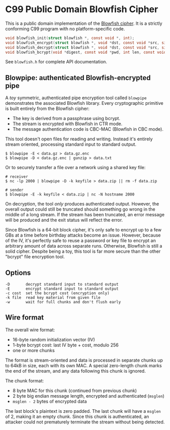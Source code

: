 # C99 Public Domain Blowfish Cipher

This is a public domain implementation of the [Blowfish cipher][bfsh].
It is a strictly conforming C99 program with no platform-specific code.

~~~c
void blowfish_init(struct blowfish *, const void *, int);
void blowfish_encrypt(struct blowfish *, void *dst, const void *src, size_t);
void blowfish_decrypt(struct blowfish *, void *dst, const void *src, size_t);
void blowfish_bcrypt(void *digest, const void *pwd, int len, const void *salt, int cost);
~~~

See `blowfish.h` for complete API documentation.

## Blowpipe: authenticated Blowfish-encrypted pipe

A *toy* symmetric, authenticated pipe encryption tool called `blowpipe`
demonstrates the associated Blowfish library. Every cryptographic
primitive is built entirely from the Blowfish cipher:

* The key is derived from a passphrase using bcrypt.
* The stream is encrypted with Blowfish in CTR mode.
* The message authentication code is CBC-MAC (Blowfish in CBC mode).

This tool doesn't open files for reading and writing. Instead it's
entirely stream oriented, processing standard input to standard output.

    $ blowpipe -E < data.gz > data.gz.enc
    $ blowpipe -D < data.gz.enc | gunzip > data.txt

Or to securely transfer a file over a network using a shared key file:

    # receiver
    $ nc -lp 2000 | blowpipe -D -k keyfile > data.zip || rm -f data.zip

    # sender
    $ blowpipe -E -k keyfile < data.zip | nc -N hostname 2000

On decryption, the tool *only* produces authenticated output. However,
the overall output could still be truncated should something go wrong in
the middle of a long stream. If the stream has been truncated, an error
message will be produced and the exit status will reflect the error.

Since Blowfish is a 64-bit block cipher, it's only safe to encrypt up to
a few GBs at a time before birthday attacks become an issue. However,
because of the IV, it's perfectly safe to reuse a password or key file
to encrypt an arbitrary amount of data across separate runs. Otherwise,
Blowfish is still a solid cipher. Despite being a toy, this tool is far
more secure than the other "bcrypt" file encryption tool.

## Options

    -D       decrypt standard input to standard output
    -E       encrypt standard input to standard output
    -c cost  set the bcrypt cost (encryption only)
    -k file  read key material from given file
    -w       wait for full chunks and don't flush early

## Wire format

The overall wire format:

* 16-byte random initialization vector (IV)
* 1-byte bcrypt cost: last IV byte + cost, modulo 256
* one or more chunks

The format is stream-oriented and data is processed in separate chunks
up to 64kB in size, each with its own MAC. A special zero-length chunk
marks the end of the stream, and any data following this chunk is
ignored.

The chunk format:

* 8 byte MAC for this chunk (continued from previous chunk)
* 2 byte big endian message length, encrypted and authenticated (`msglen`)
* `msglen - 2` bytes of encrypted data

The last block's plaintext is zero padded. The last chunk will have a
`msglen` of 2, making it an empty chunk. Since this chunk is
authenticated, an attacker could not prematurely terminate the stream
without being detected.


[bfsh]: https://www.schneier.com/academic/blowfish/
